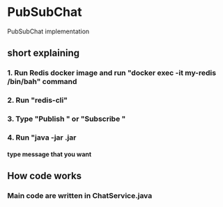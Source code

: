 # PubSubChat
PubSubChat implementation

## short explaining
### 1. Run Redis docker image and run "docker exec -it my-redis /bin/bah" command
### 2. Run "redis-cli"
### 3. Type "Publish <chatRoomName> <message>"  or "Subscribe <chatRoomName>" 
### 4. Run "java -jar <SNAPSHOT jar name>.jar 
#### type message that you want

## How code works
### Main code are written in ChatService.java
